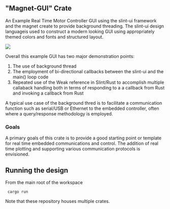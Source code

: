 ## "Magnet-GUI" Crate

An Example Real Time Motor Controller GUI using the slint-ui framework and the magnet create to provide
background threading. The slint-ui design languageis used to construct a modern looking 
GUI using appropriately themed colors and fonts and structured layout. 

<img src="magnet_gui/assets/gui_basic.mp4">

Overall this example GUI has two major demonstration points:
1. The use of background thread
2. The employment of bi-directional callbacks between
   the slint-ui and the main() loop code
3. Repeated use of the Weak reference in Slint/Rust to accomplish 
   multiple callaback handling both in terms of responding to a
   a callback from Rust and invoking a callback from Rust


A typical use case of the background thred is to facilitate a communication function such as serial/USB or Ethernet to the embedded controller, often where a query/response methodology is employed. 


### Goals

A primary goals of this crate is to provide a good starting point or template for real time embedded
communications and control. The addition of real time plotting and supporting various communication protocols is envisioned. 


## Running the design

From the main root of the workspace
```shell
 cargo run 
```
Note that these repository houses multiple crates. 

